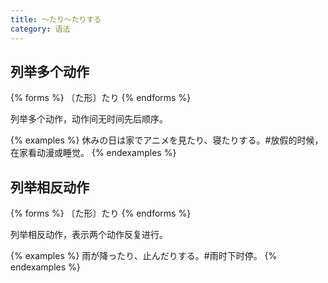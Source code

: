 ```yaml
---
title: 〜たり〜たりする
category: 语法
---
```


## 列举多个动作

{% forms %}
〔た形〕たり
{% endforms %}

列举多个动作，动作间无时间先后顺序。

{% examples %}
休みの日は家でアニメを見たり、寝たりする。#放假的时候，在家看动漫或睡觉。
{% endexamples %}

## 列举相反动作

{% forms %}
〔た形〕たり
{% endforms %}

列举相反动作，表示两个动作反复进行。

{% examples %}
雨が降ったり、止んだりする。#雨时下时停。
{% endexamples %}
